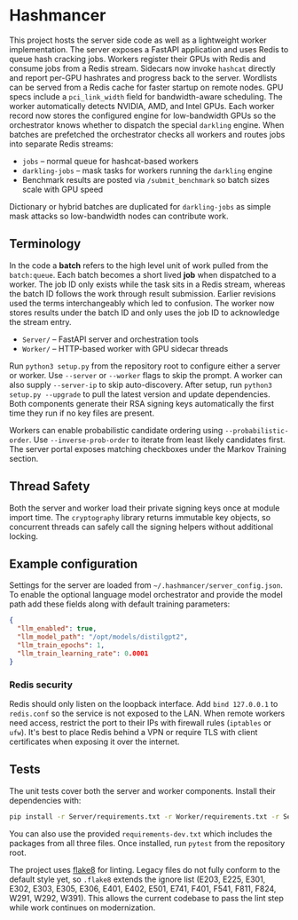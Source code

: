 # Hashmancer

This project hosts the server side code as well as a lightweight worker
implementation.  The server exposes a FastAPI application and uses Redis to
queue hash cracking jobs.  Workers register their GPUs with Redis and consume
jobs from a Redis stream.  Sidecars now invoke `hashcat` directly and report
per-GPU hashrates and progress back to the server. Wordlists can be served
from a Redis cache for faster startup on remote nodes.
GPU specs include a `pci_link_width` field for bandwidth-aware scheduling. The worker automatically detects NVIDIA, AMD, and Intel GPUs.
Each worker record now stores the configured engine for low-bandwidth GPUs so the
orchestrator knows whether to dispatch the special `darkling` engine. When
batches are prefetched the orchestrator checks all workers and routes jobs into
separate Redis streams:

- `jobs` – normal queue for hashcat-based workers
- `darkling-jobs` – mask tasks for workers running the `darkling` engine
- Benchmark results are posted via `/submit_benchmark` so batch sizes scale
  with GPU speed

Dictionary or hybrid batches are duplicated for `darkling-jobs` as simple mask
attacks so low-bandwidth nodes can contribute work.

## Terminology

In the code a **batch** refers to the high level unit of work pulled from the
`batch:queue`. Each batch becomes a short lived **job** when dispatched to a
worker. The job ID only exists while the task sits in a Redis stream, whereas
the batch ID follows the work through result submission. Earlier revisions used
the terms interchangeably which led to confusion. The worker now stores results
under the batch ID and only uses the job ID to acknowledge the stream entry.


* `Server/` – FastAPI server and orchestration tools
* `Worker/` – HTTP-based worker with GPU sidecar threads

Run `python3 setup.py` from the repository root to configure either a server or
worker.  Use `--server` or `--worker` flags to skip the prompt.  A worker can
also supply `--server-ip` to skip auto-discovery. After setup, run
`python3 setup.py --upgrade` to pull the latest version and update dependencies.
Both components generate their RSA signing keys automatically the first time
they run if no key files are present.

Workers can enable probabilistic candidate ordering using `--probabilistic-order`.
Use `--inverse-prob-order` to iterate from least likely candidates first. The
server portal exposes matching checkboxes under the Markov Training section.

## Thread Safety

Both the server and worker load their private signing keys once at module import
time.  The `cryptography` library returns immutable key objects, so concurrent
threads can safely call the signing helpers without additional locking.

## Example configuration

Settings for the server are loaded from `~/.hashmancer/server_config.json`.
To enable the optional language model orchestrator and provide the model path
add these fields along with default training parameters:

```json
{
  "llm_enabled": true,
  "llm_model_path": "/opt/models/distilgpt2",
  "llm_train_epochs": 1,
  "llm_train_learning_rate": 0.0001
}
```

### Redis security

Redis should only listen on the loopback interface. Add `bind 127.0.0.1` to
`redis.conf` so the service is not exposed to the LAN. When remote workers need
access, restrict the port to their IPs with firewall rules (`iptables` or
`ufw`). It's best to place Redis behind a VPN or require TLS with client
certificates when exposing it over the internet.

## Tests

The unit tests cover both the server and worker components. Install their
dependencies with:

```bash
pip install -r Server/requirements.txt -r Worker/requirements.txt -r Server/requirements-dev.txt
```

You can also use the provided `requirements-dev.txt` which includes the
packages from all three files. Once installed, run `pytest` from the repository
root.

The project uses [flake8](https://flake8.pycqa.org) for linting. Legacy files do not
fully conform to the default style yet, so ``.flake8`` extends the ignore list
(E203, E225, E301, E302, E303, E305, E306, E401, E402, E501, E741,
F401, F541, F811, F824, W291, W292, W391). This allows the current codebase to
pass the lint step while work continues on modernization.
